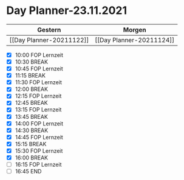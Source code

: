 
Day Planner-23.11.2021
======================
  
| Gestern | Morgen |  
| ------- | ------ |  
| [[Day Planner-20211122]] | [[Day Planner-20211124]] |  
- [x] 10:00 FOP Lernzeit
- [x] 10:30 BREAK
- [x] 10:45 FOP Lernzeit
- [x] 11:15 BREAK
- [x] 11:30 FOP Lernzeit
- [x] 12:00 BREAK
- [x] 12:15 FOP Lernzeit
- [x] 12:45 BREAK
- [x] 13:15 FOP Lernzeit
- [x] 13:45 BREAK
- [x] 14:00 FOP Lernzeit
- [x] 14:30 BREAK
- [x] 14:45 FOP Lernzeit
- [x] 15:15 BREAK
- [x] 15:30 FOP Lernzeit
- [x] 16:00 BREAK
- [ ] 16:15 FOP Lernzeit
- [ ] 16:45 END